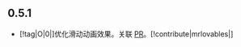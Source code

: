 ## 0.5.1

- [!tag|O|0|]优化滑动动画效果。关联 [PR](https://github.com/any-tdf/stdf/pull/31)。[!contribute|mrlovables|]

